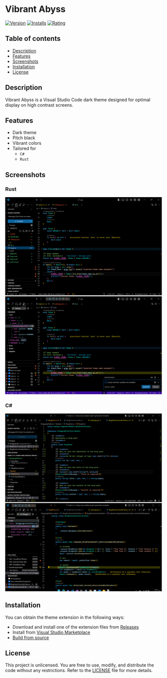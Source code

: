 # Vibrant Abyss

[![Version]][Marketplace]
[![Installs]][Marketplace]
[![Rating]][Marketplace]

[Version]: https://img.shields.io/visual-studio-marketplace/v/noelhorvath.vibrant-abyss?style=for-the-badge&label=Version
[Installs]: https://img.shields.io/visual-studio-marketplace/i/noelhorvath.vibrant-abyss?style=for-the-badge&label=Installs
[Rating]: https://img.shields.io/visual-studio-marketplace/r/noelhorvath.vibrant-abyss?style=for-the-badge

## Table of contents

* [Description](#description)
* [Features](#features)
* [Screenshots](#screenshots)
* [Installation](#installation)
* [License](#license)

## Description

Vibrant Abyss is a Visual Studio Code dark theme designed for optimal display
on high contrast screens.

## Features

- Dark theme
- Pitch black
- Vibrant colors
- Tailored for
    - `C#`
    - `Rust`

## Screenshots

### Rust


![Rust code in editor](assets/screenshots/rust.png)<br>
![Debugging rust code](assets/screenshots/rust-debug.png)

### C#

![C# code in editor](assets/screenshots/csharp.png)<br>
![Debugging C# code](assets/screenshots/csharp-debug.png)

## Installation

You can obtain the theme extension in the following ways:

* Download and install one of the extension files from [Releases]
* Install from [Visual Studio Marketplace][Marketplace]
* [Build from source][Manual]

## License

This project is unlicensed. You are free to use, modify, and distribute the
code without any restrictions. Refer to the [LICENSE] file for more details.

[extension file]: https://github.com/noelhorvath/vibrant-abyss/releases/latest
[Releases]: https://github.com/noelhorvath/vibrant-abyss/releases
[LICENSE]: https://github.com/noelhorvath/vibrant-abyss/blob/main/LICENSE.md
[Manual]: https://github.com/noelhorvath/vibrant-abyss/blob/main/MANUAL.md
[Marketplace]: https://marketplace.visualstudio.com/items?itemName=noelhorvath.vibrant-abyss
